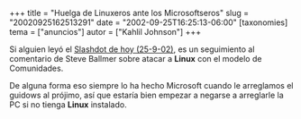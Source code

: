 +++
title = "Huelga de Linuxeros ante los Microsoftseros"
slug = "20020925162513291"
date = "2002-09-25T16:25:13-06:00"
[taxonomies]
tema = ["anuncios"]
autor = ["Kahlil Johnson"]
+++

Si alguien leyó el [Slashdot de hoy
(25-9-02)](http://slashdot.org/articles/02/09/25/177234.shtml?tid=109),
es un seguimiento al comentario de Steve Ballmer sobre atacar a
**Linux** con el modelo de Comunidades.

De alguna forma eso siempre lo ha hecho Microsoft cuando le arreglamos
el guidows al prójimo, así que estaría bien empezar a negarse a
arreglarle la PC si no tienga **Linux** instalado.


